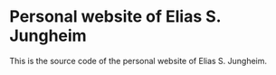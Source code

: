# Personal website of Elias S. Jungheim

This is the source code of the personal website of Elias S. Jungheim.
